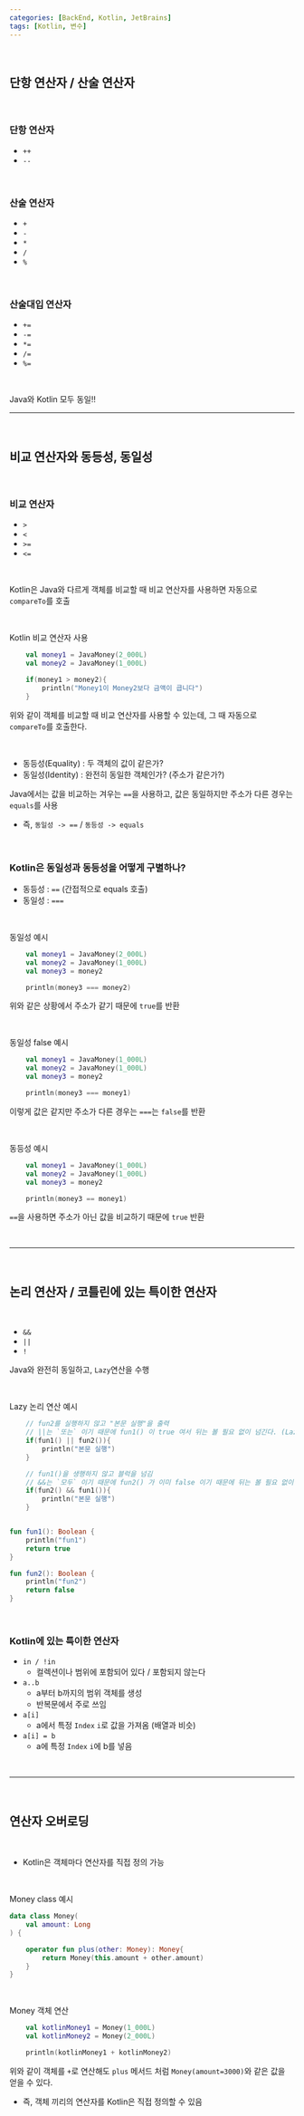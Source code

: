 ```yaml
---
categories: [BackEnd, Kotlin, JetBrains]
tags: [Kotlin, 변수]
---
```


<br>

## 단항 연산자 / 산술 연산자

<br>

### 단항 연산자
- `++`
- `--`

<br>

### 산술 연산자
- `+`
- `-`
- `*`
- `/`
- `%`

<br>

### 산술대입 연산자
- `+=`
- `-=`
- `*=`
- `/=`
- `%=`

<br>

Java와 Kotlin 모두 동일!!

---

<br>

## 비교 연산자와 동등성, 동일성

<br>

### 비교 연산자
- `>`
- `<`
- `>=`
- `<=`

<br>

Kotlin은 Java와 다르게 객체를 비교할 때 비교 연산자를 사용하면 자동으로 `compareTo`를 호출

<br>

Kotlin 비교 연산자 사용
```kotlin
    val money1 = JavaMoney(2_000L)
    val money2 = JavaMoney(1_000L)

    if(money1 > money2){
        println("Money1이 Money2보다 금액이 큽니다")
    }
```
위와 같이 객체를 비교할 때 비교 연산자를 사용할 수 있는데, 그 때 자동으로 `compareTo`를 호출한다.

<br>

- 동등성(Equality) : 두 객체의 값이 같은가?
- 동일성(Identity) : 완전히 동일한 객체인가? (주소가 같은가?)

Java에서는 값을 비교하는 겨우는 `==`을 사용하고, 값은 동일하지만 주소가 다른 경우는 `equals`를 사용
 - 즉, `동일성 -> ==` / `동등성 -> equals` 

<br>

### Kotlin은 동일성과 동등성을 어떻게 구별하나?
- 동등성 : `==` (간접적으로 equals 호출)
- 동일성 : `===`

<br>

동일성 예시
```kotlin
    val money1 = JavaMoney(2_000L)
    val money2 = JavaMoney(1_000L)
    val money3 = money2

    println(money3 === money2)
```
위와 같은 상황에서 주소가 같기 때문에 `true`를 반환

<br>

동일성 false 예시
```kotlin
    val money1 = JavaMoney(1_000L)
    val money2 = JavaMoney(1_000L)
    val money3 = money2

    println(money3 === money1)
```
이렇게 값은 같지만 주소가 다른 경우는 `===`는 `false`를 반환

<br>

동등성 예시
```kotlin
    val money1 = JavaMoney(1_000L)
    val money2 = JavaMoney(1_000L)
    val money3 = money2

    println(money3 == money1)
```
`==`을 사용하면 주소가 아닌 값을 비교하기 때문에 `true` 반환

<br>

---

<br>

## 논리 연산자 / 코틀린에 있는 특이한 연산자

<br>

- `&&`
- `||`
- `!`

Java와 완전히 동일하고, `Lazy`연산을 수행

<br>

Lazy 논리 연산 예시
```kotlin
    // fun2를 실행하지 않고 "본문 실행"을 출력
    // ||는 `또는` 이기 때문에 fun1() 이 true 여서 뒤는 볼 필요 없이 넘긴다. (Lazy 연산)
    if(fun1() || fun2()){
        println("본문 실행")
    }

    // fun1()을 생행하지 않고 블럭을 넘김
    // &&는 `모두` 이기 때문에 fun2() 가 이미 false 이기 때문에 뒤는 볼 필요 없이 넘긴다. (Lazy 연산)
    if(fun2() && fun1()){
        println("본문 실행")
    }


fun fun1(): Boolean {
    println("fun1")
    return true
}

fun fun2(): Boolean {
    println("fun2")
    return false
}
```

<br>

### Kotlin에 있는 특이한 연산자

- `in / !in`
  - 컬렉션이나 범위에 포함되어 있다 / 포함되지 않는다
- `a..b`
  - a부터 b까지의 범위 객체를 생성
  - 반복문에서 주로 쓰임
- `a[i]`
  - a에서 특정 `Index` `i`로 값을 가져옴 (배열과 비슷)
- `a[i] = b`
  - a에 특정 `Index` `i`에 b를 넣음

<br>

---

<br>

## 연산자 오버로딩

<br>

- Kotlin은 객체마다 연산자를 직접 정의 가능

<br>

Money class 예시
```kotlin
data class Money(
    val amount: Long
) {

    operator fun plus(other: Money): Money{
        return Money(this.amount + other.amount)
    }
}
```

<br>

Money 객체 연산
```kotlin
    val kotlinMoney1 = Money(1_000L)
    val kotlinMoney2 = Money(2_000L)

    println(kotlinMoney1 + kotlinMoney2)
```
위와 같이 객체를 `+`로 연산해도 `plus` 메서드 처럼 `Money(amount=3000)`와 같은 값을 얻을 수 있다.
- 즉, 객체 끼리의 연산자를 Kotlin은 직접 정의할 수 있음



